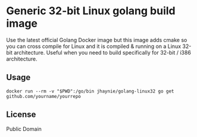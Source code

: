 # Generic 32-bit Linux golang build image

Use the latest official Golang Docker image but this image adds cmake so you can cross compile for Linux and it is compiled & running on a Linux 32-bit architecture.  Useful when you need to build specifically for 32-bit / i386 architecture.

## Usage

```shell
docker run --rm -v "$PWD":/go/bin jhaynie/golang-linux32 go get github.com/yourname/yourrepo
```

## License

Public Domain
